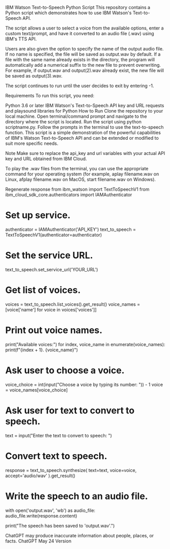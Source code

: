 IBM Watson Text-to-Speech Python Script
This repository contains a Python script which demonstrates how to use IBM Watson's Text-to-Speech API.

The script allows a user to select a voice from the available options, enter a custom text/prompt, and have it converted to an audio file (.wav) using IBM's TTS API.

Users are also given the option to specify the name of the output audio file. If no name is specified, the file will be saved as output.wav by default. If a file with the same name already exists in the directory, the program will automatically add a numerical suffix to the new file to prevent overwriting. For example, if output.wav and output(2).wav already exist, the new file will be saved as output(3).wav.

The script continues to run until the user decides to exit by entering -1.

Requirements
To run this script, you need:

Python 3.6 or later
IBM Watson's Text-to-Speech API key and URL
requests and playsound libraries for Python
How to Run
Clone the repository to your local machine.
Open terminal/command prompt and navigate to the directory where the script is located.
Run the script using python scriptname.py.
Follow the prompts in the terminal to use the text-to-speech function.
This script is a simple demonstration of the powerful capabilities of IBM's Watson Text-to-Speech API and can be extended or modified to suit more specific needs.

Note
Make sure to replace the api_key and url variables with your actual API key and URL obtained from IBM Cloud.

To play the .wav files from the terminal, you can use the appropriate command for your operating system (for example, aplay filename.wav on Linux, afplay filename.wav on MacOS, start filename.wav on Windows).





Regenerate response
from ibm_watson import TextToSpeechV1
from ibm_cloud_sdk_core.authenticators import IAMAuthenticator

# Set up service.
authenticator = IAMAuthenticator('API_KEY')
text_to_speech = TextToSpeechV1(authenticator=authenticator)

# Set the service URL.
text_to_speech.set_service_url('YOUR_URL')

# Get list of voices.
voices = text_to_speech.list_voices().get_result()
voice_names = [voice['name'] for voice in voices['voices']]

# Print out voice names.
print("Available voices:")
for index, voice_name in enumerate(voice_names):
    print(f"{index + 1}. {voice_name}")

# Ask user to choose a voice.
voice_choice = int(input("Choose a voice by typing its number: ")) - 1
voice = voice_names[voice_choice]

# Ask user for text to convert to speech.
text = input("Enter the text to convert to speech: ")

# Convert text to speech.
response = text_to_speech.synthesize(
    text=text,
    voice=voice,
    accept='audio/wav'
).get_result()

# Write the speech to an audio file.
with open('output.wav', 'wb') as audio_file:
    audio_file.write(response.content)

print("The speech has been saved to 'output.wav'.")


ChatGPT may produce inaccurate information about people, places, or facts. ChatGPT May 24 Version
